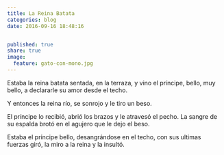 ```yaml
---
title: La Reina Batata
categories: blog
date: 2016-09-16 18:48:16


published: true
share: true
image:
  feature: gato-con-mono.jpg
---
```

Estaba la reina batata
sentada, en la terraza,
y vino el príncipe, bello,
muy bello,
a declararle su amor desde el techo.

Y entonces la reina río,
se sonrojo y le tiro un beso.

El príncipe lo recibió, abrió los brazos
y le atravesó el pecho.
La sangre de su espalda brotó
en el agujero que le dejo el beso.

Estaba el príncipe bello,
desangrándose en el techo,
con sus ultimas fuerzas giró,
la miro a la reina
y la insultó.
